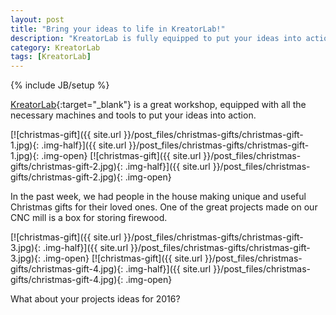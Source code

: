 ```yaml
---
layout: post
title: "Bring your ideas to life in KreatorLab!"
description: "KreatorLab is fully equipped to put your ideas into action."
category: KreatorLab
tags: [KreatorLab]
---
```

{% include JB/setup %}

[KreatorLab](http://www.kreatorlab.si/){:target="_blank"} is a great workshop, equipped with all the necessary machines and tools to put your ideas into action. 

[![christmas-gift]({{ site.url }}/post_files/christmas-gifts/christmas-gift-1.jpg){: .img-half}]({{ site.url }}/post_files/christmas-gifts/christmas-gift-1.jpg){: .img-open}
[![christmas-gift]({{ site.url }}/post_files/christmas-gifts/christmas-gift-2.jpg){: .img-half}]({{ site.url }}/post_files/christmas-gifts/christmas-gift-2.jpg){: .img-open}

In the past week, we had people in the house making unique and useful Christmas gifts for their loved ones. One of the great projects made on our CNC mill is a box for storing firewood. 

[![christmas-gift]({{ site.url }}/post_files/christmas-gifts/christmas-gift-3.jpg){: .img-half}]({{ site.url }}/post_files/christmas-gifts/christmas-gift-3.jpg){: .img-open}
[![christmas-gift]({{ site.url }}/post_files/christmas-gifts/christmas-gift-4.jpg){: .img-half}]({{ site.url }}/post_files/christmas-gifts/christmas-gift-4.jpg){: .img-open}

What about your projects ideas for 2016? 